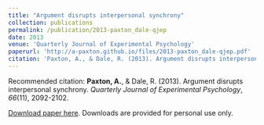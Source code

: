 ```yaml
---
title: "Argument disrupts interpersonal synchrony"
collection: publications
permalink: /publication/2013-paxton_dale-qjep
date: 2013
venue: 'Quarterly Journal of Experimental Psychology'
paperurl: 'http://a-paxton.github.io/files/2013-paxton_dale-qjep.pdf'
citation: 'Paxton, A., & Dale, R. (2013). Argument disrupts interpersonal synchrony. <i>Quarterly Journal of Experimental Psychology</i>, <i>66</i>(11), 2092-2102.'
---
```

Recommended citation: <b>Paxton, A.</b>, & Dale, R. (2013). Argument disrupts interpersonal synchrony. <i>Quarterly Journal of Experimental Psychology</i>, <i>66</i>(11), 2092-2102.

[Download paper here](http://a-paxton.github.io/files/2013-paxton_dale-qjep.pdf). Downloads are provided for personal use only.
